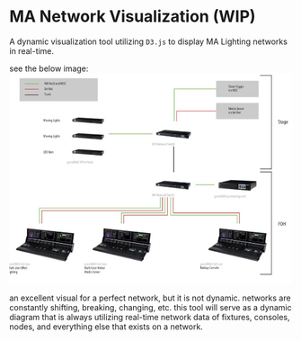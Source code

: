 # MA Network Visualization (WIP)
A dynamic visualization tool utilizing `D3.js` to display MA Lighting networks in real-time. 

see the below image:
![net](/readmeimg/ma_network.jpg)

an excellent visual for a perfect network, but it is not dynamic. networks are constantly shifting, breaking, changing, etc. this tool will serve as a dynamic diagram that is always utilizing real-time network data of fixtures, consoles, nodes, and everything else that exists on a network. 